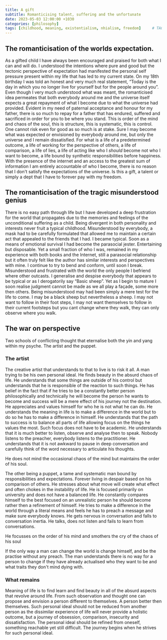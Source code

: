 ```yaml
---
title: A gift
subtitle: Romanticising talent, suffering and the unfortunate
date: 2023-05-03 12:00:00 +1030
categories: [philosophy]
tags: [childhood, meaning, existentialism, nhialism, freedom]     # TAG names should always be lowercase
---
```


## The romanticisation of the worlds expectation.
As a gifted child I have always been encouraged and praised for both what I can and will do. I understood the intentions where pure and good but the tectonic perspective of expectation had manifested the personal self pressure present within my life that has led to my current state. On my 18th birthday I was told an honest and very much real statement, “Today is the day in which you no longer live for yourself but for the people around you”. Even though I very much understood what was meant, the romanticised idea permeates that both everybody around me and the universe itself expects a great repayment of what I become due to what the universe had provided. Evident in my need of paternal acceptance and honour for my father, there is so much to repay for a father that has endured, suffered and sacrificed in order for you to be where you stand. This is order of the mind and chaos of the soul, this is structure, this is systematic, this is control. One cannot risk even for good as so much is at stake. Sure I may become what was expected or envisioned by everybody around me, but only the universe and I remain dissatisfied. For what is a life of a predetermined outcome, a life of working for the perspective of others, a life of comparison, a life of lies, a life of acting like who I _should_ become not who I want to become, a life bound by synthetic responsibilities before happiness. With the presence of the internet and an access to the greatest sum of information I am entirely accountable of who I become, there is no reason that I don't satisfy the expectations of the universe. Is this a gift, a talent or simply a dept that I have to forever pay with my freedom.


## The romanticisation of the tragic misunderstood genius
There is no easy path through life but I have developed a deep frustration for the world that propagates due to the memories and feelings of the unconditional suffering as a child. Being divergent in both personality and interests never fruit a typical childhood. Misunderstood by everybody, a mask had to be carefully formulated that allowed me to maintain a certain act that appealed to the friends that I had. I became typical. Soon as a means of emotional survival I had become the parasocial jester. Entertaining but disposable. Yet a small fraction of who I was, remained in my experience with both books and the Internet, still a parasocial relationship but it often truly felt like the author has similar interests and perspectives with mine. I continue to try to bend and conform, until soon I break. Misunderstood and frustrated with the world the only people I befriend where other outcasts. I generalise and despise everybody that appears to be typical or as I derogatorily say “Basic sheep”. Yet as I begin to mature I soon realise judgment cannot be made as we all play a façade, some more then others. Being misunderstood may had been simply a mere test for the life to come. I may be a black sheep but nevertheless a sheep. I may not want to follow in their foot steps, I may not want themselves to follow in their current footsteps but you cant change where they walk, they can only observe where you walk.


## The war on perspective
Two schools of conflicting thought that eternalise both the yin and yang within my psyche. The artist and the puppet.

### The artist
The creative artist that understands to that to live is to risk it all. A man trying to be his own personal ideal. He finds beauty in the absurd chaos of life. He understands that some things are outside of his control but understands that he is responsible of the reaction to such things. He has belief in the fact that if he tries to be a constantly better person philosophically and technically he will become the person he wants to become and success will be a mere effect of his journey not the destination. He appreciates and values himself for who he is not what he can do. He understands the meaning in life is to make a difference in the world but to do so he has to make a difference in himself. He understands that the path to success is to balance all parts of life allowing focus on the things he values the most. Such focus does not have to be academic. He understands that it is much better to listen, observe and analyse then to speak. Nobody listens to the preacher, everybody listens to the practitioner. He understands that it is not awkward to pause in deep conversation and carefully think of the word necessary to articulate his thoughts.

He does not mind the occasional chaos of the mind but maintains the order of his soul.

  

The other being a puppet, a tame and systematic man bound by responsibilities and expectations. Forever living in despair based on his comparison of others. He stresses about what move will create what effect and often chokes in the instability of life. He is focused primarily on university and does not have a balanced life. He constantly compares himself to the best focused on an unrealistic person he should become rather then a refinement of himself. He tries to make a difference in the world through a literal means and feels he has to preach a message and make sure everybody knows. He gets nervous in conversation and falls to conversation inertia. He talks, does not listen and fails to learn from conversations.

He focusses on the order of his mind and smothers the cry of the chaos of his soul

  

If the only way a man can change the world is change himself, and be the practise without any preach. The man understands there is no way for a person to change if they have already actualised who they want to be and what traits they don't mind dying with.

  

### What remains

Meaning of life is to find learn and find beauty in all of the absurd aspects that revolve around life. From such observation and thought one can propose and envision a person different to themselves. A person better then themselves. Such personal ideal should not be reduced from another person as the dissimilar experience of life will never provide a holistic outcome, but a journey of obsession, comparison, insecurity and dissatisfaction. The personal ideal should be refined from oneself, something reachable yet still difficult. The journey begins when he strives for such personal ideal.